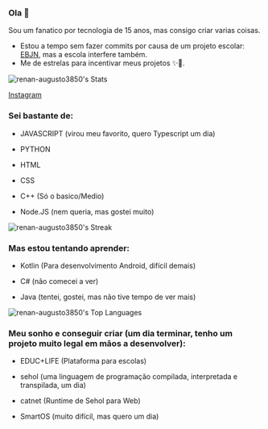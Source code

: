 ### Ola 👋
Sou um fanatico por tecnologia de 15 anos, mas consigo
criar varias coisas.

- Estou a tempo sem fazer commits por causa de um projeto escolar: <a href="https://school-library-iota.vercel.app">EBJN</a>, mas a escola interfere também.
- Me de estrelas para incentivar meus projetos ✨💫.

![renan-augusto3850's Stats](https://github-readme-stats.vercel.app/api?username=renan-augusto3850&theme=tokyonight&show_icons=true&hide_border=true&count_private=true)

<a href="https://www.instagram.com/renancandido90?igsh=MWYycDZnYnp4NXhqaA==" target="_blank">Instagram</a>
### Sei bastante de:

* JAVASCRIPT (virou meu favorito, quero Typescript um dia)

* PYTHON

* HTML

* CSS

* C++ (Só o basico/Medio)

* Node.JS (nem queria, mas gostei muito)

![renan-augusto3850's Streak](https://github-readme-streak-stats.herokuapp.com/?user=renan-augusto3850&theme=tokyonight&hide_border=true)

### Mas estou tentando aprender:

* Kotlin (Para desenvolvimento Android, difícil demais)

* C# (não comecei a ver)

* Java (tentei, gostei, mas não tive tempo de ver mais)

![renan-augusto3850's Top Languages](https://github-readme-stats.vercel.app/api/top-langs/?username=renan-augusto3850&theme=tokyonight&show_icons=true&hide_border=true&layout=compact)

  ### Meu sonho e conseguir criar (um dia terminar, tenho um projeto muito legal em mãos a desenvolver):

* EDUC+LIFE (Plataforma para escolas)

* sehol (uma linguagem de programação compilada, interpretada e transpilada, um dia)

* catnet (Runtime de Sehol para Web)

* SmartOS (muito difícil, mas quero um dia)
